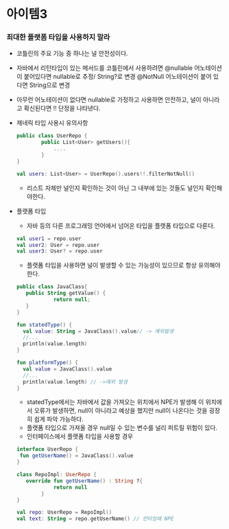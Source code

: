 # 아이템3

### 최대한 플랫폼 타입을 사용하지 말라

- 코틀린의 주요 기능 중 하나는 널 안전성이다.
- 자바에서 리턴타입이 있는 메서드를 코틀린에서 사용하려면 @nullable 어노테이션이 붙어있다면 nullable로 추정/ String?로 변경 @NotNull 어노테이션이 붙어 있다면 String으로 변경
- 아무런 어노테이션이 없다면 nullable로 가정하고 사용하면 안전하고, 널이 아니라고 확신된다면 !! 단정을 나타낸다.
- 제네릭 타입 사용시 유의사항
    
    ```kotlin
    public class UserRepo {
    		public List<User> getUsers(){
    			....
    		}
    }
    
    val users: List<User> = UserRepo().users!!.filterNotNull()
    ```
    
    - 리스트 자체만 널인지 확인하는 것이 아닌 그 내부에 있는 것들도 널인지 확인해야한다.
- 플랫폼 타입
    - 자바 등의 다른 프로그래밍 언어에서 넘어온 타입을 플랫폼 타입으로 다룬다.
    
    ```kotlin
    val user1 = repo.user
    val user2: User = repo.user
    val user3: User? = repo.user
    ```
    
    - 플랫폼 타입을 사용하면 널이 발생할 수 있는 가능성이 있으므로 항상 유의해야한다.
    
    ```kotlin
    public class JavaClass{
       public String getValue() {
    			return null;
       }
    }
    
    fun statedType() {
      val value: String = JavaClass().value// -> 예외발생
      //...
      println(value.length) 
    }
    
    fun platformType() {
      val value = JavaClass().value 
      //...
      println(value.length) // ->예외 발생
    }
    ```
    
    - statedType에서는 자바에서 값을 가져오는 위치에서 NPE가 발생해 이 위치에서 오류가 발생하면, null이 아니라고 예상을 했지만 null이 나온다는 것을 굉장히 쉽게 파악 가능하다.
    - 플랫폼 타입으로 가져올 경우 null일 수 있는 변수를 널리 퍼트릴 위험이 있다.
    - 인터페이스에서 플랫폼 타입을 사용할 경우
    
    ```kotlin
    interface UserRepo {
     fun getUserName() = JavaClass().value
    }
    
    class RepoImpl: UserRepo {
       override fun getUserName() : String ?{
    			return null
    		}
    }
    
    val repo: UserRepo = RepoImpl()
    val text: String = repo.getUserName() // 런타임때 NPE
    ```